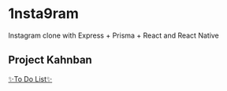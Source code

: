 # 1nsta9ram
Instagram clone with Express + Prisma + React and React Native

## Project Kahnban

[✨To Do List✨](https://github.com/yuuil/1nsta9ram/projects/1)